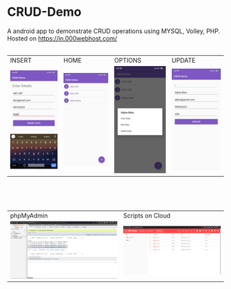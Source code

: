 # CRUD-Demo
A android app to demonstrate CRUD operations using MYSQL, Volley, PHP. Hosted on https://in.000webhost.com/ 
<BR>
<BR>
<div align="center">
<table>
  <tr>
    <td>INSERT</td>
    <td>HOME</td>
	<td>OPTIONS</td>
	<td>UPDATE</td>
  </tr>
  <tr>
    <td><img src="Screenshots/Insert-Screenshot_2020-05-07-15-05-11-785_com.harshanand.cruddemo.jpg" width=300></td>
    <td><img src="Screenshots/Home-Display-Screenshot_2020-05-07-15-07-06-867_com.harshanand.cruddemo.jpg" width=300></td>
	<td><img src="Screenshots/Delete-Edit-View Options-Screenshot_2020-05-07-15-07-20-541_com.harshanand.cruddemo.jpg" width=300></td>
	<td><img src="Screenshots/Update-Screenshot_2020-05-07-15-07-33-737_com.harshanand.cruddemo.jpg" width=300></td>
  </tr>
 </table>
 </div>
 <BR>
 <BR>
 <BR>
 <div align="center">
<table>
  <tr>
    <td>phpMyAdmin</td>
    <td>Scripts on Cloud</td>
  </tr>
  <tr>
    <td><img src="Screenshots/phpMyAdmin.png" width=450></td>
	<td><img src="Screenshots/FileManagerFiles.png" width=450></td>
  </tr>
 </table>
 </div>